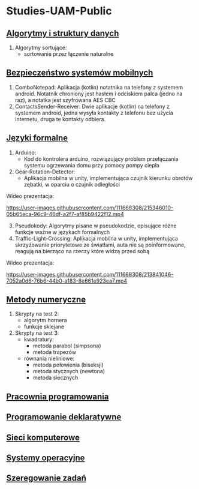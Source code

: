 # Studies-UAM-Public

## [Algorytmy i struktury danych](https://github.com/adbreeker/Studies-UAM-Public/tree/main/Algorytmy%20i%20struktury%20danych/)

1. Algorytmy sortujące:
	- sortowanie przez łączenie naturalne

## [Bezpieczeństwo systemów mobilnych](https://github.com/adbreeker/Studies-UAM-Public/tree/main/Bezpieczeństwo%20systemów%20mobilnych)

1. ComboNotepad:
	Aplikacja (kotlin) notatnika na telefony z systemem android. Notatnik chroniony jest hasłem i odciskiem palca (jedno na raz), a notatka jest szyfrowana AES CBC
2. ContactsSender-Receiver:
	Dwie aplikacje (kotlin) na telefony z systemem android, jedna wysyła kontakty z telefonu bez użycia internetu, druga te kontakty odbiera.

## [Języki formalne](https://github.com/adbreeker/Studies-UAM-Public/tree/main/Języki%20formalne)

1. Arduino:
	- Kod do kontrolera arduino, rozwiązujący problem przełączania systemu ogrzewania domu przy pomocy pompy ciepła
2. Gear-Rotation-Detector:
	- Aplikacja mobilna w unity, implementująca czujnik kierunku obrotów zębatki, w oparciu o czujnik odległości

Wideo prezentacja:


https://user-images.githubusercontent.com/111668308/215346010-05b65eca-96c9-46df-a2f7-af85b9422f12.mp4

3. Pseudokody:
	Algorytmy pisane w pseudokodzie, opisujące różne funkcje ważne w językach formalnych
4. Traffic-Light-Crossing:
	Aplikacja mobilna w unity, implementująca skrzyżowanie priorytetowe ze światłami, auta nie są poinformowane, reagują na bierząco na rzeczy które widzą przed sobą

Wideo prezentacja:


https://user-images.githubusercontent.com/111668308/213841046-7052a0d6-76b6-44b0-a183-8e661e923ea7.mp4

## [Metody numeryczne](https://github.com/adbreeker/Studies-UAM-Public/tree/main/Metody%20numeryczne)

1. Skrypty na test 2:
	- algorytm hornera
	- funkcje sklejane
2. Skrypty na test 3:
	- kwadratury:
		- metoda parabol (simpsona)
		- metoda trapezów
	- równania nieliniowe:
		- metoda połowienia (biseksji)
 		- metoda stycznych (newtona)
		- metoda siecznych

## [Pracownia programowania](https://github.com/adbreeker/Studies-UAM-Public/tree/main/Pracownia%20programowania)

## [Programowanie deklaratywne](https://github.com/adbreeker/Studies-UAM-Public/tree/main/Programowanie%20deklaratywne)

## [Sieci komputerowe](https://github.com/adbreeker/Studies-UAM-Public/tree/main/Sieci%20komputerowe)

## [Systemy operacyjne](https://github.com/adbreeker/Studies-UAM-Public/tree/main/Systemy%20operacyjne)

## [Szeregowanie zadań](https://github.com/adbreeker/Studies-UAM-Public/tree/main/Szeregowanie%20zadań)
